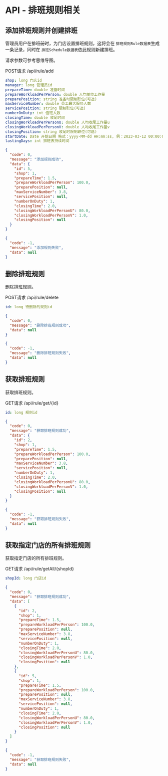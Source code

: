 # API - 排班规则相关

## 添加排班规则并创建排班

管理员用户在排班<del>前</del>时，为门店设置排班规则，这将会在 ``排班规则Rule数据表``生成一条记录，同时在 ``排班Schedule数据表``依此规则新建排班。

请求参数可参考思维导图。

POST请求 /api/rule/add

```yaml
shop: long 门店id
manager: long 管理员id
prepareTime: double 准备时间
prepareWorkloadPerPerson: double 人均单位工作量
preparePosition: string 准备时限制职位(可选)
maxServiceNumber: double 员工最大服务人数
servicePosition: string 限制职位(可选)
numberOnDuty: int 值班人数
closingTime: double 收尾时间
closingWorkloadPerPersonU: double 人均收尾工作量u
closingWorkloadPerPersonV: double 人均收尾工作量v
closingPosition: string 收尾时限制职位(可选)
startDate: Date 开始日期 格式：yyyy-MM-dd HH:mm:ss, 例：2023-03-12 00:00:00
lastingDays: int 排班表持续时间
```

```json
{
  "code": 0,
  "message": "添加规则成功",
  "data": {
    "id": 5,
    "shop": 1,
    "prepareTime": 1.5,
    "prepareWorkloadPerPerson": 100.0,
    "preparePosition": null,
    "maxServiceNumber": 3.8,
    "servicePosition": null,
    "numberOnDuty": 1,
    "closingTime": 2.0,
    "closingWorkloadPerPersonU": 80.0,
    "closingWorkloadPerPersonV": 1.0,
    "closingPosition": null
  }
}
```

```json
{
  "code": -1,
  "message": "添加规则失败",
  "data": null
}
```

## 删除排班规则

删除排班规则。

POST请求 /api/rule/delete

```yaml
id: long 待删除的规则id
```

```json
{
  "code": 0,
  "message": "删除排班规则成功",
  "data": null
}
```

```json
{
  "code": -1,
  "message": "删除排班规则失败",
  "data": null
}
```

## 获取排班规则

获取排班规则。

GET请求 /api/rule/get/{id}

```yaml
id: long 规则id
```

```json
{
  "code": 0,
  "message": "获取排班规则成功",
  "data": {
    "id": 2,
    "shop": 1,
    "prepareTime": 1.5,
    "prepareWorkloadPerPerson": 100.0,
    "preparePosition": null,
    "maxServiceNumber": 3.8,
    "servicePosition": null,
    "numberOnDuty": 1,
    "closingTime": 2.0,
    "closingWorkloadPerPersonU": 80.0,
    "closingWorkloadPerPersonV": 1.0,
    "closingPosition": null
  }
}
```

```json
{
  "code": -1,
  "message": "获取排班规则失败",
  "data": null
}
```

## 获取指定门店的所有排班规则

获取指定门店的所有排班规则。

GET请求 /api/rule/getAll/{shopId}

```yaml
shopId: long 门店id
```

```json
{
  "code": 0,
  "message": "获取排班规则成功",
  "data": [
    {
      "id": 2,
      "shop": 1,
      "prepareTime": 1.5,
      "prepareWorkloadPerPerson": 100.0,
      "preparePosition": null,
      "maxServiceNumber": 3.8,
      "servicePosition": null,
      "numberOnDuty": 1,
      "closingTime": 2.0,
      "closingWorkloadPerPersonU": 80.0,
      "closingWorkloadPerPersonV": 1.0,
      "closingPosition": null
    },
    {
      "id": 5,
      "shop": 1,
      "prepareTime": 1.5,
      "prepareWorkloadPerPerson": 100.0,
      "preparePosition": null,
      "maxServiceNumber": 3.8,
      "servicePosition": null,
      "numberOnDuty": 1,
      "closingTime": 2.0,
      "closingWorkloadPerPersonU": 80.0,
      "closingWorkloadPerPersonV": 1.0,
      "closingPosition": null
    }
  ]
}
```

```json
{
  "code": -1,
  "message": "获取排班规则失败",
  "data": null
}
```
